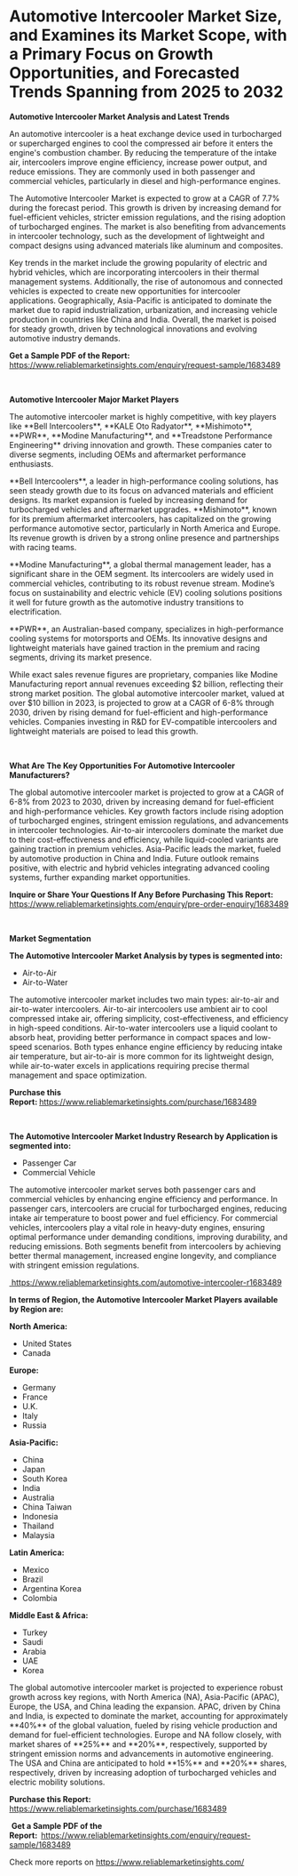 <p><h1>Automotive Intercooler Market Size, and Examines its Market Scope, with a Primary Focus on Growth Opportunities, and Forecasted Trends Spanning from 2025 to 2032</h1></p><p><strong>Automotive Intercooler Market Analysis and Latest Trends</strong></p>
<p><p>An automotive intercooler is a heat exchange device used in turbocharged or supercharged engines to cool the compressed air before it enters the engine's combustion chamber. By reducing the temperature of the intake air, intercoolers improve engine efficiency, increase power output, and reduce emissions. They are commonly used in both passenger and commercial vehicles, particularly in diesel and high-performance engines.</p><p>The Automotive Intercooler Market is expected to grow at a CAGR of 7.7% during the forecast period. This growth is driven by increasing demand for fuel-efficient vehicles, stricter emission regulations, and the rising adoption of turbocharged engines. The market is also benefiting from advancements in intercooler technology, such as the development of lightweight and compact designs using advanced materials like aluminum and composites.</p><p>Key trends in the market include the growing popularity of electric and hybrid vehicles, which are incorporating intercoolers in their thermal management systems. Additionally, the rise of autonomous and connected vehicles is expected to create new opportunities for intercooler applications. Geographically, Asia-Pacific is anticipated to dominate the market due to rapid industrialization, urbanization, and increasing vehicle production in countries like China and India. Overall, the market is poised for steady growth, driven by technological innovations and evolving automotive industry demands.</p></p>
<p><strong>Get a Sample PDF of the Report:&nbsp;</strong> <a href="https://www.reliablemarketinsights.com/enquiry/request-sample/1683489?utm_campaign=2004&utm_medium=2&utm_source=Github&utm_content=ia&utm_term=22012025&utm_id=automotive-intercooler">https://www.reliablemarketinsights.com/enquiry/request-sample/1683489</a></p>
<p>&nbsp;</p>
<p><strong>Automotive Intercooler Major Market Players</strong></p>
<p><p>The automotive intercooler market is highly competitive, with key players like **Bell Intercoolers**, **KALE Oto Radyator**, **Mishimoto**, **PWR**, **Modine Manufacturing**, and **Treadstone Performance Engineering** driving innovation and growth. These companies cater to diverse segments, including OEMs and aftermarket performance enthusiasts.</p><p>**Bell Intercoolers**, a leader in high-performance cooling solutions, has seen steady growth due to its focus on advanced materials and efficient designs. Its market expansion is fueled by increasing demand for turbocharged vehicles and aftermarket upgrades. **Mishimoto**, known for its premium aftermarket intercoolers, has capitalized on the growing performance automotive sector, particularly in North America and Europe. Its revenue growth is driven by a strong online presence and partnerships with racing teams.</p><p>**Modine Manufacturing**, a global thermal management leader, has a significant share in the OEM segment. Its intercoolers are widely used in commercial vehicles, contributing to its robust revenue stream. Modine’s focus on sustainability and electric vehicle (EV) cooling solutions positions it well for future growth as the automotive industry transitions to electrification.</p><p>**PWR**, an Australian-based company, specializes in high-performance cooling systems for motorsports and OEMs. Its innovative designs and lightweight materials have gained traction in the premium and racing segments, driving its market presence.</p><p>While exact sales revenue figures are proprietary, companies like Modine Manufacturing report annual revenues exceeding $2 billion, reflecting their strong market position. The global automotive intercooler market, valued at over $10 billion in 2023, is projected to grow at a CAGR of 6-8% through 2030, driven by rising demand for fuel-efficient and high-performance vehicles. Companies investing in R&D for EV-compatible intercoolers and lightweight materials are poised to lead this growth.</p></p>
<p>&nbsp;</p>
<p><strong>What Are The Key Opportunities For Automotive Intercooler Manufacturers?</strong></p>
<p><p>The global automotive intercooler market is projected to grow at a CAGR of 6-8% from 2023 to 2030, driven by increasing demand for fuel-efficient and high-performance vehicles. Key growth factors include rising adoption of turbocharged engines, stringent emission regulations, and advancements in intercooler technologies. Air-to-air intercoolers dominate the market due to their cost-effectiveness and efficiency, while liquid-cooled variants are gaining traction in premium vehicles. Asia-Pacific leads the market, fueled by automotive production in China and India. Future outlook remains positive, with electric and hybrid vehicles integrating advanced cooling systems, further expanding market opportunities.</p></p>
<p><strong>Inquire or Share Your Questions If Any Before Purchasing This Report:</strong> <a href="https://www.reliablemarketinsights.com/enquiry/pre-order-enquiry/1683489?utm_campaign=2004&utm_medium=2&utm_source=Github&utm_content=ia&utm_term=22012025&utm_id=automotive-intercooler">https://www.reliablemarketinsights.com/enquiry/pre-order-enquiry/1683489</a></p>
<p>&nbsp;</p>
<p><strong>Market Segmentation</strong></p>
<p><strong>The Automotive Intercooler Market Analysis by types is segmented into:</strong></p>
<p><ul><li>Air-to-Air</li><li>Air-to-Water</li></ul></p>
<p><p>The automotive intercooler market includes two main types: air-to-air and air-to-water intercoolers. Air-to-air intercoolers use ambient air to cool compressed intake air, offering simplicity, cost-effectiveness, and efficiency in high-speed conditions. Air-to-water intercoolers use a liquid coolant to absorb heat, providing better performance in compact spaces and low-speed scenarios. Both types enhance engine efficiency by reducing intake air temperature, but air-to-air is more common for its lightweight design, while air-to-water excels in applications requiring precise thermal management and space optimization.</p></p>
<p><strong>Purchase this Report:&nbsp;</strong><a href="https://www.reliablemarketinsights.com/purchase/1683489?utm_campaign=2004&utm_medium=2&utm_source=Github&utm_content=ia&utm_term=22012025&utm_id=automotive-intercooler">https://www.reliablemarketinsights.com/purchase/1683489</a></p>
<p>&nbsp;</p>
<p><strong>The Automotive Intercooler Market Industry Research by Application is segmented into:</strong></p>
<p><ul><li>Passenger Car</li><li>Commercial Vehicle</li></ul></p>
<p><p>The automotive intercooler market serves both passenger cars and commercial vehicles by enhancing engine efficiency and performance. In passenger cars, intercoolers are crucial for turbocharged engines, reducing intake air temperature to boost power and fuel efficiency. For commercial vehicles, intercoolers play a vital role in heavy-duty engines, ensuring optimal performance under demanding conditions, improving durability, and reducing emissions. Both segments benefit from intercoolers by achieving better thermal management, increased engine longevity, and compliance with stringent emission regulations.</p></p>
<p><a href="https://www.reliablemarketinsights.com/automotive-intercooler-r1683489?utm_campaign=2004&utm_medium=2&utm_source=Github&utm_content=ia&utm_term=22012025&utm_id=automotive-intercooler">&nbsp;https://www.reliablemarketinsights.com/automotive-intercooler-r1683489</a></p>
<p><strong>In terms of Region, the Automotive Intercooler Market Players available by Region are:</strong></p>
<p>
    <p> <strong> North America: </strong>
        <ul>
            <li>United States</li>
            <li>Canada</li>
        </ul>
        </p> 
    <p> <strong> Europe: </strong>
        <ul>
            <li>Germany</li>
            <li>France</li>
            <li>U.K.</li>
            <li>Italy</li>
            <li>Russia</li>
        </ul>
        </p> 
    <p> <strong> Asia-Pacific: </strong>
        <ul>
            <li>China</li>
            <li>Japan</li>
            <li>South Korea</li>
            <li>India</li>
            <li>Australia</li>
            <li>China Taiwan</li>
            <li>Indonesia</li>
            <li>Thailand</li>
            <li>Malaysia</li>
        </ul>
        </p> 
    <p> <strong> Latin America: </strong>
        <ul>
            <li>Mexico</li>
            <li>Brazil</li>
            <li>Argentina Korea</li>
            <li>Colombia</li>
        </ul>
        </p> 
    <p> <strong> Middle East & Africa: </strong>
        <ul>
            <li>Turkey</li>
            <li>Saudi</li>
            <li>Arabia</li>
            <li>UAE</li>
            <li>Korea</li>
        </ul>
    </p>
    </p>
<p><p>The global automotive intercooler market is projected to experience robust growth across key regions, with North America (NA), Asia-Pacific (APAC), Europe, the USA, and China leading the expansion. APAC, driven by China and India, is expected to dominate the market, accounting for approximately **40%** of the global valuation, fueled by rising vehicle production and demand for fuel-efficient technologies. Europe and NA follow closely, with market shares of **25%** and **20%**, respectively, supported by stringent emission norms and advancements in automotive engineering. The USA and China are anticipated to hold **15%** and **20%** shares, respectively, driven by increasing adoption of turbocharged vehicles and electric mobility solutions.</p></p>
<p><strong>Purchase this Report: </strong><a href="https://www.reliablemarketinsights.com/purchase/1683489?utm_campaign=2004&utm_medium=2&utm_source=Github&utm_content=ia&utm_term=22012025&utm_id=automotive-intercooler">https://www.reliablemarketinsights.com/purchase/1683489</a></p>
<p>&nbsp;<strong>Get a Sample PDF of the Report:&nbsp;&nbsp;</strong><a href="https://www.reliablemarketinsights.com/enquiry/request-sample/1683489?utm_campaign=2004&utm_medium=2&utm_source=Github&utm_content=ia&utm_term=22012025&utm_id=automotive-intercooler">https://www.reliablemarketinsights.com/enquiry/request-sample/1683489</a></p>
<p><strong></strong></p>
<p>Check more reports on <a href="https://www.reliablemarketinsights.com/?utm_campaign=2004&utm_medium=2&utm_source=Github&utm_content=ia&utm_term=22012025&utm_id=automotive-intercooler">https://www.reliablemarketinsights.com/</a></p>